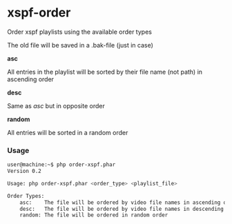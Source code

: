 # xspf-order
Order xspf playlists using the available order types

The old file will be saved in a .bak-file (just in case)



**asc**

All entries in the playlist will be sorted by their file name (not path) in ascending order


**desc**

Same as *asc* but in opposite order


**random**

All entries will be sorted in a random order



### Usage

```bash
user@machine:~$ php order-xspf.phar
Version 0.2

Usage: php order-xspf.phar <order_type> <playlist_file>

Order Types:
    asc:    The file will be ordered by video file names in ascending order
    desc:   The file will be ordered by video file names in descending order
    random: The file will be ordered in random order
```

